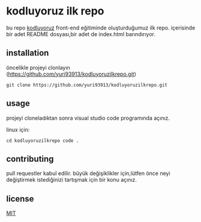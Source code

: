 # kodluyoruz ilk repo

bu repo [kodluyoruz](https://www.kodluyoruz.org) front-end eğitiminde oluşturduğumuz ilk repo. içerisinde bir adet README dosyası,bir adet de index.html barındırıyor.

## installation

öncelikle projeyi clonlayın (https://github.com/yuri93913/kodluyoruzilkrepo.git)

`git clone https://github.com/yuri93913/kodluyoruzilkrepo.git`

## usage 

projeyi cloneladıktan sonra visual studio code programında açınız.

linux için:

```cd kodluyoruzilkrepo code .```

## contributing

pull requestler kabul edilir. büyük değişiklikler için,lütfen önce neyi değiştirmek  istediğinizi tartışmak için bir konu açınız.

## license

[MIT](https://www.kodluyoruz.org)


